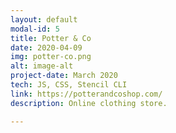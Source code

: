 ```yaml
---
layout: default
modal-id: 5
title: Potter & Co
date: 2020-04-09
img: potter-co.png
alt: image-alt
project-date: March 2020
tech: JS, CSS, Stencil CLI
link: https://potterandcoshop.com/
description: Online clothing store.

---
```

